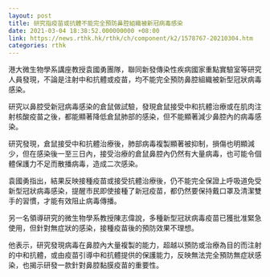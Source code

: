 ```yaml
---
layout: post
title: 研究指疫苗或抗體不能完全預防鼻腔組織被新冠病毒感染
date: 2021-03-04 18:38:52.000000000 +08:00
link: https://news.rthk.hk/rthk/ch/component/k2/1578767-20210304.htm
categories: rthk
---
```


港大微生物學系講座教授袁國勇團隊，聯同新發傳染性疾病國家重點實驗室等研究人員發現，不論是注射中和抗體或疫苗，均不能完全預防鼻腔組織被新型冠狀病毒感染。

研究以鼻腔受新冠病毒感染的倉鼠做試驗，發現倉鼠接受中和抗體治療或在肌肉注射核酸疫苗之後，都能顯著降低倉鼠肺部的感染，但不能顯著減少鼻腔內的病毒感染。

研究發現，倉鼠接受中和抗體治療後，肺部病毒複製顯著被抑制，損傷也明顯減少，但在感染後一至三日內，接受治療的倉鼠鼻腔內仍然有大量病毒，也可能令個體保護力不足而散播病毒，造成二次感染。

袁國勇指出，結果反映接種疫苗或接受抗體治療後，仍不能完全保證上呼吸道免受新型冠狀病毒感染，提醒市民即使接種了新冠疫苗，都仍然要保持戴口罩及清潔雙手的習慣，才能有效阻止病毒傳播。

另一名領導研究的微生物學系教授陳志偉說，多種新型冠狀病毒疫苗已獲批准緊急使用，但針對無症狀的感染，接種疫苗後的預防效果不理想。

他表示，研究發現病毒在鼻腔內大量複製的能力，超越以預防或治療為目的而注射的中和抗體，或由疫苗引導中和抗體提供的保護能力，反映無法完全預防無症狀感染，也揭示研發一款針對鼻腔黏膜疫苗的重要性。
